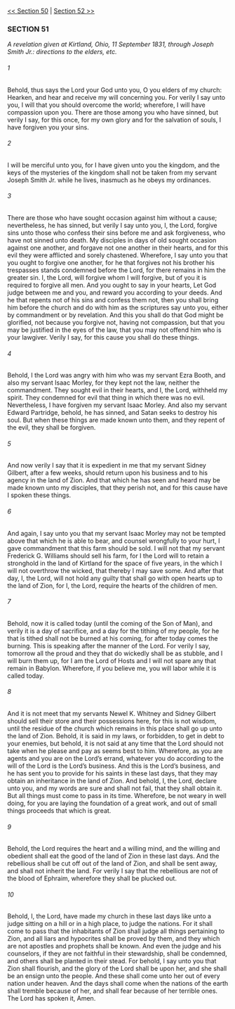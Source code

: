 [<< Section 50](Section%2050.md)  |  [Section 52 >>](Section%2052.md)

### SECTION 51

*A revelation given at Kirtland, Ohio, 11 September 1831, through Joseph Smith Jr.: directions to the elders, etc.*

###### 1
Behold, thus says the Lord your God unto you, O you elders of my church: Hearken, and hear and receive my will concerning you. For verily I say unto you, I will that you should overcome the world; wherefore, I will have compassion upon you. There are those among you who have sinned, but verily I say, for this once, for my own glory and for the salvation of souls, I have forgiven you your sins.

###### 2
I will be merciful unto you, for I have given unto you the kingdom, and the keys of the mysteries of the kingdom shall not be taken from my servant Joseph Smith Jr. while he lives, inasmuch as he obeys my ordinances.

###### 3
There are those who have sought occasion against him without a cause; nevertheless, he has sinned, but verily I say unto you, I, the Lord, forgive sins unto those who confess their sins before me and ask forgiveness, who have not sinned unto death. My disciples in days of old sought occasion against one another, and forgave not one another in their hearts, and for this evil they were afflicted and sorely chastened. Wherefore, I say unto you that you ought to forgive one another, for he that forgives not his brother his trespasses stands condemned before the Lord, for there remains in him the greater sin. I, the Lord, will forgive whom I will forgive, but of you it is required to forgive all men. And you ought to say in your hearts, Let God judge between me and you, and reward you according to your deeds. And he that repents not of his sins and confess them not, then you shall bring him before the church and do with him as the scriptures say unto you, either by commandment or by revelation. And this you shall do that God might be glorified, not because you forgive not, having not compassion, but that you may be justified in the eyes of the law, that you may not offend him who is your lawgiver. Verily I say, for this cause you shall do these things.

###### 4
Behold, I the Lord was angry with him who was my servant Ezra Booth, and also my servant Isaac Morley, for they kept not the law, neither the commandment. They sought evil in their hearts, and I, the Lord, withheld my spirit. They condemned for evil that thing in which there was no evil. Nevertheless, I have forgiven my servant Isaac Morley. And also my servant Edward Partridge, behold, he has sinned, and Satan seeks to destroy his soul. But when these things are made known unto them, and they repent of the evil, they shall be forgiven.

###### 5
And now verily I say that it is expedient in me that my servant Sidney Gilbert, after a few weeks, should return upon his business and to his agency in the land of Zion. And that which he has seen and heard may be made known unto my disciples, that they perish not, and for this cause have I spoken these things.

###### 6
And again, I say unto you that my servant Isaac Morley may not be tempted above that which he is able to bear, and counsel wrongfully to your hurt, I gave commandment that this farm should be sold. I will not that my servant Frederick G. Williams should sell his farm, for I the Lord will to retain a stronghold in the land of Kirtland for the space of five years, in the which I will not overthrow the wicked, that thereby I may save some. And after that day, I, the Lord, will not hold any guilty that shall go with open hearts up to the land of Zion, for I, the Lord, require the hearts of the children of men.

###### 7
Behold, now it is called today (until the coming of the Son of Man), and verily it is a day of sacrifice, and a day for the tithing of my people, for he that is tithed shall not be burned at his coming, for after today comes the burning. This is speaking after the manner of the Lord. For verily I say, tomorrow all the proud and they that do wickedly shall be as stubble, and I will burn them up, for I am the Lord of Hosts and I will not spare any that remain in Babylon. Wherefore, if you believe me, you will labor while it is called today.

###### 8
And it is not meet that my servants Newel K. Whitney and Sidney Gilbert should sell their store and their possessions here, for this is not wisdom, until the residue of the church which remains in this place shall go up unto the land of Zion. Behold, it is said in my laws, or forbidden, to get in debt to your enemies, but behold, it is not said at any time that the Lord should not take when he please and pay as seems best to him. Wherefore, as you are agents and you are on the Lord’s errand, whatever you do according to the will of the Lord is the Lord’s business. And this is the Lord’s business, and he has sent you to provide for his saints in these last days, that they may obtain an inheritance in the land of Zion. And behold, I, the Lord, declare unto you, and my words are sure and shall not fail, that they shall obtain it. But all things must come to pass in its time. Wherefore, be not weary in well doing, for you are laying the foundation of a great work, and out of small things proceeds that which is great.

###### 9
Behold, the Lord requires the heart and a willing mind, and the willing and obedient shall eat the good of the land of Zion in these last days. And the rebellious shall be cut off out of the land of Zion, and shall be sent away, and shall not inherit the land. For verily I say that the rebellious are not of the blood of Ephraim, wherefore they shall be plucked out.

###### 10
Behold, I, the Lord, have made my church in these last days like unto a judge sitting on a hill or in a high place, to judge the nations. For it shall come to pass that the inhabitants of Zion shall judge all things pertaining to Zion, and all liars and hypocrites shall be proved by them, and they which are not apostles and prophets shall be known. And even the judge and his counselors, if they are not faithful in their stewardship, shall be condemned, and others shall be planted in their stead. For behold, I say unto you that Zion shall flourish, and the glory of the Lord shall be upon her, and she shall be an ensign unto the people. And these shall come unto her out of every nation under heaven. And the days shall come when the nations of the earth shall tremble because of her, and shall fear because of her terrible ones. The Lord has spoken it, Amen.